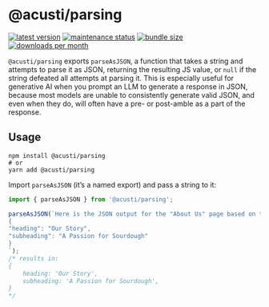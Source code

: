 # @acusti/parsing

[![latest version](https://img.shields.io/npm/v/@acusti/parsing?style=for-the-badge)](https://www.npmjs.com/package/@acusti/parsing)
[![maintenance status](https://img.shields.io/npms-io/maintenance-score/@acusti/parsing?style=for-the-badge)](https://npms.io/search?q=%40acusti%2Funiquify)
[![bundle size](https://img.shields.io/bundlephobia/minzip/@acusti/parsing?style=for-the-badge)](https://bundlephobia.com/package/@acusti/parsing)
[![downloads per month](https://img.shields.io/npm/dm/@acusti/parsing?style=for-the-badge)](https://www.npmjs.com/package/@acusti/parsing)

`@acusti/parsing` exports `parseAsJSON`, a function that takes a string and
attempts to parse it as JSON, returning the resulting JS value, or `null`
if the string defeated all attempts at parsing it. This is especially
useful for generative AI when you prompt an LLM to generate a response in
JSON, because most models are unable to consistently generate valid JSON,
and even when they do, will often have a pre- or post-amble as a part of
the response.

## Usage

```
npm install @acusti/parsing
# or
yarn add @acusti/parsing
```

Import `parseAsJSON` (it’s a named export) and pass a string to it:

```js
import { parseAsJSON } from '@acusti/parsing';

parseAsJSON(`Here is the JSON output for the "About Us" page based on the provided props:
{
"heading": "Our Story",
"subheading": "A Passion for Sourdough"
}
`);
/* results in:
{
    heading: 'Our Story',
    subheading: 'A Passion for Sourdough',
}
*/
```
